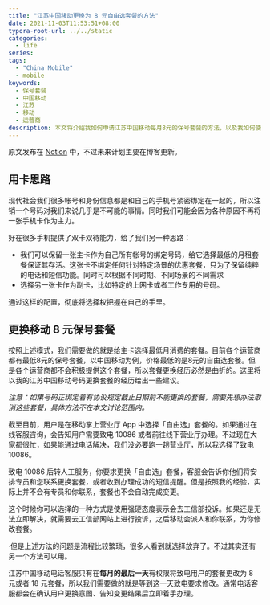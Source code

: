 ```yaml
---
title: "江苏中国移动更换为 8 元自由选套餐的方法"
date: 2021-11-03T11:53:51+08:00
typora-root-url: ../../static
categories:
  - life
series:
tags:
  - "China Mobile"
  - mobile
keywords:
  - 保号套餐
  - 中国移动
  - 江苏
  - 移动
  - 运营商
description: 本文将介绍我如何申请江苏中国移动每月8元的保号套餐的方法，以及我如何使用手机卡避免被特定运营商裹挟在特定套餐中的思路，希望对你有帮助。·
---
```


原文发布在 [Notion](https://jtr109.notion.site/8-f75febf27be64b1d8ca4392bc59fd215) 中，不过未来计划主要在博客更新。

## 用卡思路

现代社会我们很多帐号和身份信息都是和自己的手机号紧密绑定在一起的，所以注销一个号码对我们来说几乎是不可能的事情。同时我们可能会因为各种原因不再将一张手机卡作为主力。

好在很多手机提供了双卡双待能力，给了我们另一种思路：

- 我们可以保留一张主卡作为自己所有帐号的绑定号码，给它选择最低的月租套餐保证其存活。这张卡不绑定任何针对特定场景的优惠套餐，只为了保留纯粹的电话和短信功能。同时可以根据不同时期、不同场景的不同需求
- 选择另一张卡作为副卡，比如特定的上网卡或者工作专用的号码。

通过这样的配置，彻底将选择权把握在自己的手里。

## 更换移动 8 元保号套餐

按照上述模式，我们需要做的就是给主卡选择最低月消费的套餐。目前各个运营商都有最低8元的保号套餐，以中国移动为例，价格最低的是8元的自由选套餐。但是各个运营商都不会积极提供这个套餐，所以套餐更换经历必然是曲折的。这里将以我的江苏中国移动号码更换套餐的经历给出一些建议。

_注意：如果号码正绑定着有协议规定截止日期前不能更换的套餐，需要先想办法取消这些套餐，具体方法不在本文讨论范围内。_

截至目前，用户是在移动掌上营业厅 App 中选择「自由选」套餐的。如果通过在线客服咨询，会告知用户需要致电 10086 或者前往线下营业厅办理。不过现在大家都很忙，如果能通过电话解决，我们没必要跑一趟营业厅，所以我选择了致电 10086。

致电 10086 后转人工服务，你要求更换「自由选」套餐，客服会告诉你他们将安排专员和您联系更换套餐，或者收到办理成功的短信提醒。但是按照我的经验，实际上并不会有专员和你联系，套餐也不会自动完成变更。

这个时候你可以选择的一种方式是使用强硬态度表示会去工信部投诉。如果还是无法立即解决，就需要去工信部网站上进行投诉，之后移动会派人和你联系，为你修改套餐。

·但是上述方法的问题是流程比较繁琐，很多人看到就选择放弃了。不过其实还有另一个方法可以用。

江苏中国移动电话客服只有在**每月的最后一天**有权限将致电用户的套餐更改为 8 元或者 18 元套餐，所以我们需要做的就是等到这一天致电要求修改。通常电话客服都会在确认用户更换意图、告知变更结果后立即着手办理。
